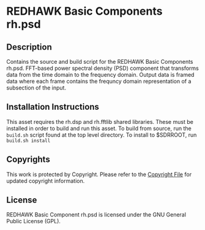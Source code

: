# REDHAWK Basic Components rh.psd
 
## Description

Contains the source and build script for the REDHAWK Basic Components rh.psd. FFT-based power spectral density (PSD) component that transforms data from the time domain to the frequency domain.  Output data is framed data where each frame contains the frequncy domain representation of a subsection of the input.

## Installation Instructions
This asset requires the rh.dsp and rh.fftlib shared libraries. These must be installed in order to build and run this asset.
To build from source, run the `build.sh` script found at the top level directory. To install to $SDRROOT, run `build.sh install` 
 
 
## Copyrights

This work is protected by Copyright. Please refer to the [Copyright File](COPYRIGHT) for updated copyright information.

## License

REDHAWK Basic Component rh.psd is licensed under the GNU General Public License (GPL).


